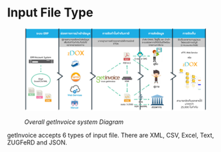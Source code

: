 # Input File Type

<figure><img src="../../.gitbook/assets/image (47).png" alt=""><figcaption><p><em>Overall getInvoice system Diagram</em></p></figcaption></figure>

getInvoice accepts 6 types of input file. There are XML, CSV, Excel, Text, ZUGFeRD and JSON.
